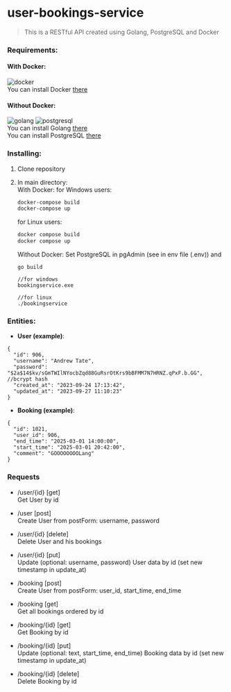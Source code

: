 # user-bookings-service
> This is a RESTful API created using Golang, PostgreSQL and Docker

### Requirements:
#### With Docker:
 ![docker](https://badgen.net/static/docker/@latest/purple)<br/>
 You can install Docker <a href="https://docs.docker.com/engine/install/">there</a>

#### Without Docker:
 ![golang](https://badgen.net/static/go/1.13/green?icon=github) ![postgresql](https://badgen.net/static/postgresql/@latest/)<br/>
 You can install Golang <a href="https://go.dev/doc/install">there</a><br/>
 You can install PostgreSQL <a href="https://www.postgresql.org/download/">there</a>

### Installing:
1. Clone repository 
2. In main directory:<br/>
   With Docker:
    for Windows users:
      ```bash
      docker-compose build
      docker-compose up
      ```
    for Linux users:
      ```bash
      docker compose build
      docker compose up
      ```
   Without Docker:
    Set PostgreSQL in pgAdmin (see in env file (.env))
    and <br/>
    
    ```
    go build
    
    //for windows
    bookingservice.exe

    //for linux
    ./bookingservice
    ```

### Entities:
 - **User (example)**:
```
{
  "id": 906,
  "username": "Andrew Tate",
  "password": "$2a$14$kv/sGmTWIlNYocbZqd88GuRsrOtKrs9bBFMM7N7HRNZ.qPxF.b.GG", //bcrypt hash
  "created_at": "2023-09-24 17:13:42",
  "updated_at": "2023-09-27 11:10:23"
}
```
 - **Booking (example)**:
```
{
  "id": 1021,
  "user_id": 906,
  "end_time": "2025-03-01 14:00:00",
  "start_time": "2025-03-01 20:42:00",
  "comment": "GOOOOOOOOLang"
}
```

### Requests
- /user/{id} [get]
  <br/>Get User by id
- /user [post]
  <br/>Create User from postForm: username, password
- /user/{id} [delete]
  <br/>Delete User and his bookings
- /user/{id} [put]
  <br/>Update (optional: username, password) User data by id (set new timestamp in update_at)

- /booking [post]
  <br/>Create User from postForm: user_id, start_time, end_time
- /booking [get]
  <br/>Get all bookings ordered by id
- /booking/{id} [get]
  <br/>Get Booking by id
- /booking/{id} [put]
  <br/>Update (optional: text, start_time, end_time) Booking data by id (set new timestamp in update_at)
- /booking/{id} [delete]
  <br/>Delete Booking by id
